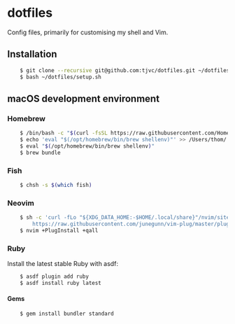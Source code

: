 # dotfiles

Config files, primarily for customising my shell and Vim.

## Installation

```bash
    $ git clone --recursive git@github.com:tjvc/dotfiles.git ~/dotfiles
    $ bash ~/dotfiles/setup.sh
```

## macOS development environment

### Homebrew

```bash
    $ /bin/bash -c "$(curl -fsSL https://raw.githubusercontent.com/Homebrew/install/HEAD/install.sh)"
    $ echo 'eval "$(/opt/homebrew/bin/brew shellenv)"' >> /Users/thom/.zprofile
    $ eval "$(/opt/homebrew/bin/brew shellenv)"
    $ brew bundle
```

### Fish

```bash
    $ chsh -s $(which fish)
```

### Neovim

```bash
    $ sh -c 'curl -fLo "${XDG_DATA_HOME:-$HOME/.local/share}"/nvim/site/autoload/plug.vim --create-dirs \
        https://raw.githubusercontent.com/junegunn/vim-plug/master/plug.vim'
    $ nvim +PlugInstall +qall
```

### Ruby

Install the latest stable Ruby with asdf:

```bash
    $ asdf plugin add ruby
    $ asdf install ruby latest
```

#### Gems

```bash
    $ gem install bundler standard
```
